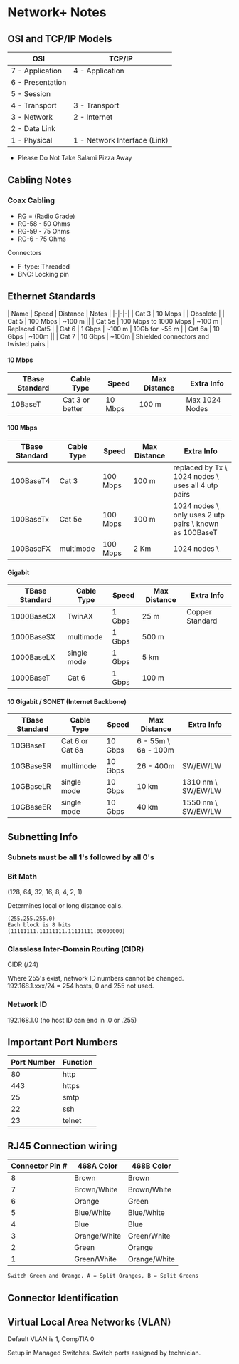 # Network+ Notes

## OSI and TCP/IP Models

| OSI              | TCP/IP          |
| ---------------- |---------------- |
| 7 - Application  | 4 - Application |
| 6 - Presentation |                 |
| 5 - Session      |                 |
| 4 - Transport    | 3 - Transport   |
| 3 - Network      | 2 - Internet    |
| 2 - Data Link    |                 |
| 1 - Physical     | 1 - Network Interface (Link)|

* Please Do Not Take Salami Pizza Away

## Cabling Notes
### Coax Cabling
- RG = (Radio Grade)
- RG-58 - 50 Ohms
- RG-59 - 75 Ohms
- RG-6 - 75 Ohms

Connectors
- F-type: Threaded
- BNC: Locking pin

## Ethernet Standards
| Name | Speed | Distance | Notes |
|-|-|-|
| Cat 3 | 10 Mbps | | Obsolete |
| Cat 5 | 100 Mbps | ~100 m ||
| Cat 5e | 100 Mbps to 1000 Mbps | ~100 m | Replaced Cat5 |
| Cat 6 | 1 Gbps | ~100 m | 10Gb for ~55 m |
| Cat 6a | 10 Gbps | ~100m ||
| Cat 7 | 10 Gbps | ~100m | Shielded connectors and twisted pairs |

#### 10 Mbps
| TBase Standard | Cable Type | Speed | Max Distance | Extra Info |
|-|-|-|-|-|
| 10BaseT | Cat 3 or better |10 Mbps | 100 m | Max 1024 Nodes |
#### 100 Mbps
| TBase Standard | Cable Type | Speed | Max Distance | Extra Info |
|-|-|-|-|-|
| 100BaseT4 |Cat 3 | 100 Mbps | 100 m | replaced by Tx \ 1024 nodes \ uses all 4 utp pairs |
| 100BaseTx | Cat 5e | 100 Mbps | 100 m | 1024 nodes \ only uses 2 utp pairs \ known as 100BaseT |
| 100BaseFX | multimode | 100 Mbps | 2 Km | 1024 nodes \ |
#### Gigabit
| TBase Standard | Cable Type | Speed | Max Distance | Extra Info |
|-|-|-|-|-|
| 1000BaseCX | TwinAX | 1 Gbps | 25 m | Copper Standard|
| 1000BaseSX | multimode | 1 Gbps | 500 m ||
| 1000BaseLX | single mode | 1 Gbps | 5 km ||
| 1000BaseT | Cat 6 | 1 Gbps |100 m ||
#### 10 Gigabit / SONET (Internet Backbone)
| TBase Standard | Cable Type | Speed | Max Distance | Extra Info |
|-|-|-|-|-|
| 10GBaseT | Cat 6 or Cat 6a | 10 Gbps | 6 - 55m \ 6a - 100m ||
| 10GBaseSR | multimode | 10 Gbps | 26 - 400m | SW/EW/LW |
| 10GBaseLR | single mode | 10 Gbps | 10 km | 1310 nm \ SW/EW/LW |
| 10GBaseER | single mode | 10 Gbps | 40 km | 1550 nm \ SW/EW/LW |

## Subnetting Info

### Subnets must be all 1's followed by all 0's
### Bit Math
(128, 64, 32, 16, 8, 4, 2, 1)

Determines local or long distance calls.
```
(255.255.255.0)
Each block is 8 bits
(11111111.11111111.11111111.00000000)
```

### Classless Inter-Domain Routing (CIDR)
CIDR (/24)

Where 255's exist, network ID numbers cannot be changed.
192.168.1.xxx/24 = 254 hosts, 0 and 255 not used.

### Network ID
192.168.1.0
(no host ID can end in .0 or .255)


## Important Port Numbers
| Port Number | Function |
| ----------- | -------- |
|80|http|
|443|https|
|25|smtp|
|22|ssh|
|23|telnet|

## RJ45 Connection wiring

|Connector Pin #   | 468A Color       | 468B  Color     |
| ---------------- | ---------------- |---------------- |
|8|Brown|Brown|
|7|Brown/White|Brown/White|
|6|Orange|Green|
|5|Blue/White|Blue/White|
|4|Blue|Blue|
|3|Orange/White|Green/White|
|2|Green|Orange|
|1|Green/White|Orange/White|

```
Switch Green and Orange. A = Split Oranges, B = Split Greens
```


## Connector Identification

## Virtual Local Area Networks (VLAN)
Default VLAN is 1, CompTIA 0

Setup in Managed Switches.
Switch ports assigned by technician.